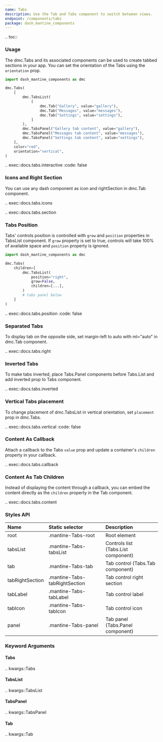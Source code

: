 ```yaml
---
name: Tabs
description: Use the Tab and Tabs component to switch between views.
endpoint: /components/tabs
package: dash_mantine_components
---
```


.. toc::

### Usage

The dmc.Tabs and its associated components can be used to create tabbed sections in your app.
You can set the orientation of the Tabs using the `orientation` prop.

```python
import dash_mantine_components as dmc

dmc.Tabs(
    [
        dmc.TabsList(
            [
                dmc.Tab("Gallery", value="gallery"),
                dmc.Tab("Messages", value="messages"),
                dmc.Tab("Settings", value="settings"),
            ]
        ),
        dmc.TabsPanel("Gallery tab content", value="gallery"),
        dmc.TabsPanel("Messages tab content", value="messages"),
        dmc.TabsPanel("Settings tab content", value="settings"),
    ],
    color="red",
    orientation="vertical",
)
```

.. exec::docs.tabs.interactive
    :code: false

### Icons and Right Section

You can use any dash component as icon and rightSection in dmc.Tab component.

.. exec::docs.tabs.icons

.. exec::docs.tabs.section

### Tabs Position

Tabs' controls position is controlled with `grow` and `position` properties in TabsList component. If `grow` property 
is set to true, controls will take 100% of available space and `position` property is ignored.

```python
import dash_mantine_components as dmc

dmc.Tabs(
    children=[
        dmc.TabsList(
            position="right",
            grow=False,
            children=[...],
        )
        # tabs panel below
    ]
)
```

.. exec::docs.tabs.position
    :code: false

### Separated Tabs

To display tab on the opposite side, set margin-left to auto with ml="auto" in dmc.Tab component.

.. exec::docs.tabs.right

### Inverted Tabs

To make tabs inverted, place Tabs.Panel components before Tabs.List and add inverted prop to Tabs component.

.. exec::docs.tabs.inverted

### Vertical Tabs placement

To change placement of dmc.TabsList in vertical orientation, set `placement` prop in dmc.Tabs.

.. exec::docs.tabs.vertical
    :code: false

### Content As Callback

Attach a callback to the Tabs `value` prop and update a container's `children` property in your callback.

.. exec::docs.tabs.callback

### Content As Tab Children

Instead of displaying the content through a callback, you can embed the content directly as the `children` property in
the Tab component.

.. exec::docs.tabs.content

### Styles API

| Name            | Static selector               | Description                         |
|:----------------|:------------------------------|:------------------------------------|
| root            | .mantine-Tabs-root            | Root element                        |
| tabsList        | .mantine-Tabs-tabsList        | Controls list (Tabs.List component) |
| tab             | .mantine-Tabs-tab             | Tab control (Tabs.Tab component)    |
| tabRightSection | .mantine-Tabs-tabRightSection | Tab control right section           |
| tabLabel        | .mantine-Tabs-tabLabel        | Tab control label                   |
| tabIcon         | .mantine-Tabs-tabIcon         | Tab control icon                    |
| panel           | .mantine-Tabs-panel           | Tab panel (Tabs.Panel component)    |

### Keyword Arguments

#### Tabs

.. kwargs::Tabs

#### TabsList

.. kwargs::TabsList

#### TabsPanel

.. kwargs::TabsPanel

#### Tab

.. kwargs::Tab
